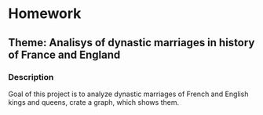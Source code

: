 # Homework
## Theme: Analisys of dynastic marriages in history of France and England
### Description
Goal of this project is to analyze dynastic marriages of French and English kings and queens, crate a graph, which shows them.
